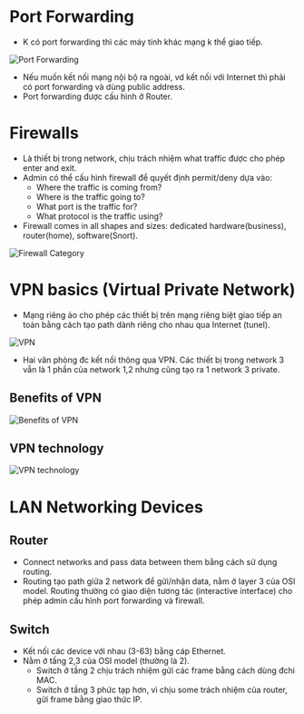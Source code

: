 # Port Forwarding
- K có port forwarding thì các máy tính khác mạng k thể giao tiếp.

![Port Forwarding](../images/port-forwarding.png)

- Nếu muốn kết nối mạng nội bộ ra ngoài, vd kết nối với Internet thì phải có port forwarding và dùng public address.
- Port forwarding được cấu hình ở Router.

# Firewalls
- Là thiết bị trong network, chịu trách nhiệm what traffic được cho phép enter and exit.
- Admin có thể cấu hình firewall để quyết định permit/deny dựa vào:
	+ Where the traffic is coming from?
	+ Where is the traffic going to?
	+ What port is the traffic for?
	+ What protocol is the traffic using?
- Firewall comes in all shapes and sizes: dedicated hardware(business), router(home), software(Snort).

![Firewall Category](../images/firewall-categories.png)

# VPN basics (Virtual Private Network)
- Mạng riêng ảo cho phép các thiết bị trên mạng riêng biệt giao tiếp an toàn bằng cách tạo path dành riêng cho nhau qua Internet (tunel).

![VPN](../images/VPN.png)

- Hai văn phòng đc kết nối thông qua VPN. Các thiết bị trong network 3 vẫn là 1 phần của network 1,2 nhưng cũng tạo ra 1 network 3 private.

## Benefits of VPN
![Benefits of VPN](../images/benefits-vpn.png)

## VPN technology
![VPN technology](../images/vpn-technology.png)

# LAN Networking Devices
## Router
- Connect networks and pass data between them bằng cách sử dụng routing.
- Routing tạo path giữa 2 network để gửi/nhận data, nằm ở layer 3 của OSI model. Routing thường có giao diện tương tác (interactive interface) cho phép admin cấu hình port forwarding và firewall.

## Switch
- Kết nối các device với nhau (3-63) bằng cáp Ethernet.
- Nằm ở tầng 2,3 của OSI model (thường là 2). 
	+ Switch ở tầng 2 chịu trách nhiệm gửi các frame bằng cách dùng đchi MAC.
	+ Switch ở tầng 3 phức tạp hơn, vì chịu some trách nhiệm của router, gửi frame bằng giao thức IP.
